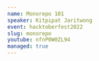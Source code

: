 ```yaml
---
name: Monorepo 101
speaker: Kitpipat Jaritwong
event: hacktoberfest2022
slug: monorepo
youtube: nfnP0W0ZL94
managed: true
---
```

